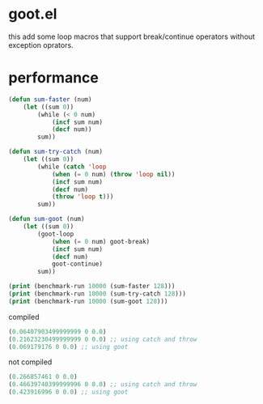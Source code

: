# goot.el
this add some loop macros that support break/continue operators without exception oprators.

# performance

```lisp
(defun sum-faster (num)
    (let ((sum 0))
        (while (< 0 num)
            (incf sum num)
            (decf num))
        sum))

(defun sum-try-catch (num)
    (let ((sum 0))
        (while (catch 'loop
            (when (= 0 num) (throw 'loop nil))
            (incf sum num)
            (decf num)
            (throw 'loop t)))
        sum))

(defun sum-goot (num)
    (let ((sum 0))
        (goot-loop
            (when (= 0 num) goot-break)
            (incf sum num)
            (decf num)
            goot-continue)
        sum))

(print (benchmark-run 10000 (sum-faster 128)))
(print (benchmark-run 10000 (sum-try-catch 128)))
(print (benchmark-run 10000 (sum-goot 128)))
```

compiled

```lisp
(0.06407903499999999 0 0.0)
(0.21623230499999999 0 0.0) ;; using catch and throw
(0.069179176 0 0.0) ;; using goot
```

not compiled

```lisp
(0.266857461 0 0.0)
(0.46639740399999996 0 0.0) ;; using catch and throw
(0.423916996 0 0.0) ;; using goot
```